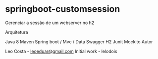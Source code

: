 # springboot-customsession

Gerenciar a sessão de um webserver no h2

Arquitetura

Java 8
Maven
Spring boot / Mvc / Data
Swagger
H2
Junit
Mockito
Autor

Leo Costa - leoeduar@gmail.com Initial work - lelodois
